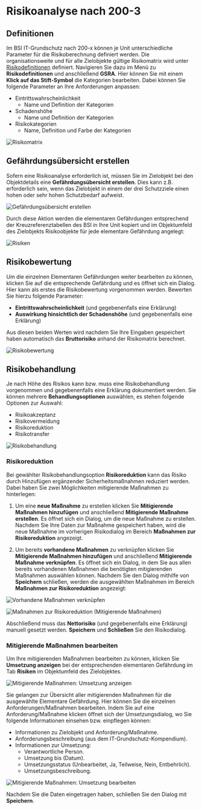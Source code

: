 # Risikoanalyse nach 200-3

## Definitionen 

Im BSI IT-Grundschutz nach 200-x können je Unit unterschiedliche Parameter für die Risikoberechnung definiert werden. Die organisationsweite und für alle Zielobjekte gültige Risikomatrix wird unter [Risikodefinitionen](/manual/risk-definition.md) definiert. Navigieren Sie dazu im Menü zu **Risikodefinitionen** und anschließend **GSRA**. Hier können Sie mit einem **Klick auf das Stift-Symbol** die Kategorien bearbeiten. Dabei können Sie folgende Parameter an Ihre Anforderungen anpassen:

- Eintrittswahrscheinlichkeit
  - Name und Definition der Kategorien
- Schadenshöhe
  - Name und Definition der Kategorien
- Risikokategorien
  - Name, Definition und Farbe der Kategorien

![Risikomatrix](/assets/domain-it-gs/verinice-32-risk-matrix.de.png)

## Gefährdungsübersicht erstellen

Sofern eine Risikoanalyse erforderlich ist, müssen Sie im Zielobjekt bei den Objektdetails eine **Gefährdungsübersicht erstellen**. Dies kann z.B. erforderlich sein, wenn das Zielobjekt in einem der drei Schutzziele einen hohen oder sehr hohen Schutzbedarf aufweist.

![Gefährdungsübersicht erstellen](/assets/domain-it-gs/verinice-32-threat-overview.de.png)

Durch diese Aktion werden die elementaren Gefährdungen entsprechend der Kreuzreferenztabellen des BSI in Ihre Unit kopiert und im Objektumfeld des Zielobjekts Risikoobjekte für jede elementare Gefährdung angelegt:

![Risiken](/assets/domain-it-gs/verinice-32-risks.de.png)

## Risikobewertung 

Um die einzelnen Elementaren Gefährdungen weiter bearbeiten zu können, klicken Sie auf die entsprechende Gefährdung und es öffnet sich ein Dialog. Hier kann als erstes die Risikobewertung vorgenommen werden. Bewerten Sie hierzu folgende Parameter: 

- **Eintrittswahrscheinlichkeit** (und gegebenenfalls eine Erklärung)
- **Auswirkung hinsichtlich der Schadenshöhe** (und gegebenenfalls eine Erklärung)

Aus diesen beiden Werten wird nachdem Sie Ihre Eingaben gespeichert haben automatisch das **Bruttorisiko** anhand der Risikomatrix berechnet.

![Risikobewertung](/assets/domain-it-gs/verinice-32-risik-assessment.de.png)

## Risikobehandlung 

Je nach Höhe des Risikos kann bzw. muss eine Risikobehandlung vorgenommen und gegebenenfalls eine Erklärung dokumentiert werden. Sie können mehrere **Behandlungsoptionen** auswählen, es stehen folgende Optionen zur Auswahl:

- Risikoakzeptanz
- Risikovermeidung
- Risikoreduktion
- Risikotransfer

![Risikobehandlung](/assets/domain-it-gs/verinice-32-risk-treatment.de.png)

### Risikoreduktion

Bei gewählter Risikobehandlungsoption **Risikoreduktion** kann das Risiko durch Hinzufügen ergänzender Sicherheitsmaßnahmen reduziert werden. Dabei haben Sie zwei Möglichkeiten mitigierende Maßnahmen zu hinterlegen:

1. Um eine **neue Maßnahme** zu erstellen klicken Sie **Mitigierende Maßnahmen hinzufügen** und anschließend **Mitigierende Maßnahme erstellen**. Es öffnet sich ein Dialog, um die neue Maßnahme zu erstellen. Nachdem Sie Ihre Daten zur Maßnahme gespeichert haben, wird die neue Maßnahme im vorherigen Risikodialog im Bereich **Maßnahmen zur Risikoreduktion** angezeigt. 

1. Um bereits **vorhandene Maßnahmen** zu verknüpfen klicken Sie **Mitigierende Maßnahmen hinzufügen** und anschließend **Mitigierende Maßnahme verknüpfen**. Es öffnet sich ein Dialog, in dem Sie aus allen bereits vorhandenen Maßnahmen die benötigten mitigierenden Maßnahmen auswählen können. Nachdem Sie den Dialog mithilfe von **Speichern** schließen, werden die ausgewählten Maßnahmen im Bereich **Maßnahmen zur Risikoreduktion** angezeigt:

![Vorhandene Maßnahmen verknüpfen](/assets/domain-it-gs/verinice-32-risk-reduction-1.de.png)

![Maßnahmen zur Risikoreduktion (Mitigierende Maßnahmen)](/assets/domain-it-gs/verinice-32-risk-reduction-2.de.png)

Abschließend muss das **Nettorisiko** (und gegebenenfalls eine Erklärung) manuell gesetzt werden. **Speichern** und **Schließen** Sie den Risikodialog.

### Mitigierende Maßnahmen bearbeiten

Um Ihre mitigierenden Maßnahmen bearbeiten zu können, klicken Sie **Umsetzung anzeigen** bei der entsprechenden elementaren Gefährdung im Tab **Risiken** im Objektumfeld des Zielobjektes. 

![Mitigierende Maßnahmen: Umsetzung anzeigen](/assets/domain-it-gs/verinice-32-implementation-1.de.png)

Sie gelangen zur Übersicht aller mitigierenden Maßnahmen für die ausgewählte Elementare Gefährdung. Hier können Sie die einzelnen Anforderungen/Maßnahmen bearbeiten. Indem Sie auf eine Anforderung/Maßnahme klicken öffnet sich der Umsetzungsdialog, wo Sie folgende Informationen einsehen bzw. einpflegen können:

- Informationen zu Zielobjekt und Anforderung/Maßnahme.
- Anforderungsbeschreibung (aus dem IT-Grundschutz-Kompendium).
- Informationen zur Umsetzung:
  - Verantwortliche Person.
  - Umsetzung bis (Datum).
  - Umsetzungsstatus (Unbearbeitet, Ja, Teilweise, Nein, Entbehrlich).
  - Umsetzungsbeschreibung.

![Mitigierende Maßnahmen: Umsetzung bearbeiten](/assets/domain-it-gs/verinice-32-implementation-2.de.png)

Nachdem Sie die Daten eingetragen haben, schließen Sie den Dialog mit **Speichern**.
